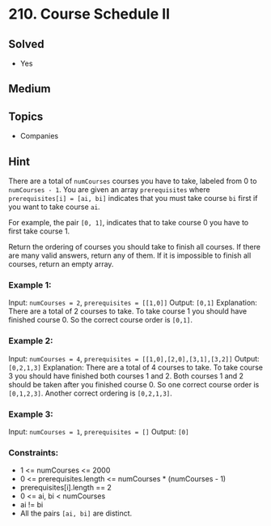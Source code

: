 # 210. Course Schedule II

## Solved
- Yes

## Medium

## Topics
- Companies

## Hint
There are a total of `numCourses` courses you have to take, labeled from 0 to `numCourses - 1`. You are given an array `prerequisites` where `prerequisites[i] = [ai, bi]` indicates that you must take course `bi` first if you want to take course `ai`.

For example, the pair `[0, 1]`, indicates that to take course 0 you have to first take course 1.

Return the ordering of courses you should take to finish all courses. If there are many valid answers, return any of them. If it is impossible to finish all courses, return an empty array.

### Example 1:
Input: `numCourses = 2`, `prerequisites = [[1,0]]`
Output: `[0,1]`
Explanation: There are a total of 2 courses to take. To take course 1 you should have finished course 0. So the correct course order is `[0,1]`.

### Example 2:
Input: `numCourses = 4`, `prerequisites = [[1,0],[2,0],[3,1],[3,2]]`
Output: `[0,2,1,3]`
Explanation: There are a total of 4 courses to take. To take course 3 you should have finished both courses 1 and 2. Both courses 1 and 2 should be taken after you finished course 0.
So one correct course order is `[0,1,2,3]`. Another correct ordering is `[0,2,1,3]`.

### Example 3:
Input: `numCourses = 1`, `prerequisites = []`
Output: `[0]`

### Constraints:
- 1 <= numCourses <= 2000
- 0 <= prerequisites.length <= numCourses * (numCourses - 1)
- prerequisites[i].length == 2
- 0 <= ai, bi < numCourses
- ai != bi
- All the pairs `[ai, bi]` are distinct.

